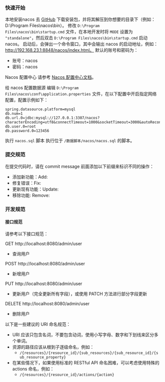 ### 快速开始

本地安装nacos
去 [GitHub](https://github.com/alibaba/nacos/releases/tag/1.4.1) 下载安装包，并将其解压到你想要的目录下（例如：D:\Program Files\nacos\bin）。
修改 `D:\Program Files\nacos\bin\startup.cmd` 文件，在本地开发时将 `MODE` 设置为 `"standalone"`，然后双击 `D:\Program Files\nacos\bin\startup.cmd` 启动 nacos。
启动后，会弹出一个命令窗口，其中会输出 nacos 的启动地址，例如：http://192.168.23.1:8848/nacos/index.html。
默认的账号和密码为：

- 账号：nacos
- 密码：nacos

Nacos 配置中心
请参考 [Nacos 配置中心文档](https://github.com/alibaba/spring-cloud-alibaba/wiki/Nacos-config)。

给 nacos 配置数据源
编辑 `D:\Program Files\nacos\conf\application.properties` 文件，在以下配置中开启指定网络配置，配置示例如下：

```
spring.datasource.platform=mysql
db.num=1
db.url.0=jdbc:mysql://127.0.0.1:3307/nacos?characterEncoding=utf8&connectTimeout=1000&socketTimeout=3000&autoReconnect=true&useUnicode=true&useSSL=false&serverTimezone=UTC
db.user.0=root
db.password.0=123456
```



执行 `nacos.sql` 脚本
执行位于 `/数据脚本/nacos/nacos.sql` 的脚本。

### 提交规范

在提交代码时，请在 commit message 前面添加以下前缀来标识不同的操作：

- 添加新功能：Add:
- 修复错误：Fix:
- 更新现有功能：Update:
- 移除功能: Remove:

### 开发规范

#### 接口规范

请参考以下接口规范：

GET http://localhost:8080/admin/user

- 查询用户

POST http://localhost:8080/admin/user

- 新增用户

PUT http://localhost:8080/admin/user

- 更新用户（完全更新所有字段），或使用 PATCH 方法进行部分字段更新

DELETE http://localhost:8080/admin/user

- 删除用户

以下是一些建议的 URI 命名规范：

- URI 应该只包含名词，不要包含动词，使用小写字母、数字和下划线来区分多个单词。
- 资源的路径应该从根到子逐级命名，例如：
  - `/{resources}/{resource_id}/{sub_resources}/{sub_resource_id}/{sub_resource_property}`
- 在某些情况下，如果使用标准的 RESTful API 命名困难，可以考虑使用特殊的 actions 命名，例如：
  - `/{resources}/{resource_id}/actions/{action}`